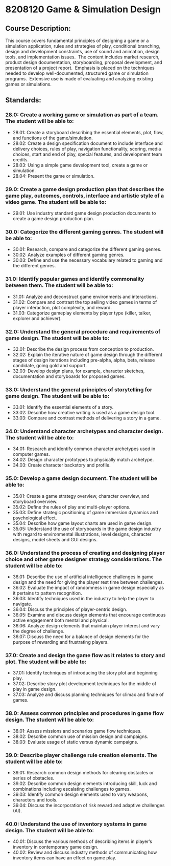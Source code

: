 # 8208120 Game & Simulation Design

## Course Description:

This course covers fundamental principles of designing a game or a simulation application, rules and strategies of play, conditional branching, design and development constraints, use of sound and animation, design tools, and implementation issues.  The content includes market research, product design documentation, storyboarding, proposal development, and presentation of a project report.  Emphasis is placed on the techniques needed to develop well-documented, structured game or simulation programs.  Extensive use is made of evaluating and analyzing existing games or simulations.

## Standards:
### 28.0: Create a working game or simulation as part of a team. The student will be able to:
- 28.01: Create a storyboard describing the essential elements, plot, flow, and functions of the game/simulation.
- 28.02: Create a design specification document to include interface and delivery choices, rules of play, navigation functionality, scoring, media choices, start and end of play, special features, and development team credits.
- 28.03: Using a simple game development tool, create a game or simulation.
- 28.04: Present the game or simulation.
### 29.0: Create a game design production plan that describes the game play, outcomes, controls, interface and artistic style of a video game. The student will be able to:
- 29.01: Use industry standard game design production documents to create a game design production plan.
### 30.0: Categorize the different gaming genres. The student will be able to:
- 30.01: Research, compare and categorize the different gaming genres.
- 30.02:  Analyze examples of different gaming genres.
- 30.03: Define and use the necessary vocabulary related to gaming and the different genres.
### 31.0: Identify popular games and identify commonality between them. The student will be able to:
- 31.01: Analyze and deconstruct game environments and interactions.
- 31.02: Compare and contrast the top selling video games in terms of player interaction, plot complexity, and reward.
- 31.03: Categorize gameplay elements by player type (killer, talker, explorer and achiever).
### 32.0: Understand the general procedure and requirements of game design. The student will be able to:
- 32.01: Describe the design process from conception to production.
- 32.02: Explain the iterative nature of game design through the different stages of design iterations including pre-alpha, alpha, beta, release candidate, going gold and support.
- 32.03: Develop design plans, for example, character sketches, documentation and storyboards for proposed games.
### 33.0: Understand the general principles of storytelling for game design. The student will be able to:
- 33.01: Identify the essential elements of a story.
- 33.02: Describe how creative writing is used as a game design tool.
- 33.03: Compare and contrast methods of delivering a story in a game.
### 34.0: Understand character archetypes and character design. The student will be able to:
- 34.01: Research and identify common character archetypes used in computer games.
- 34.02: Design character prototypes to physically match archetype.
- 34.03: Create character backstory and profile.
### 35.0: Develop a game design document. The student will be able to:
- 35.01: Create a game strategy overview, character overview, and storyboard overview.
- 35.02: Define the rules of play and multi-player options.
- 35.03: Define strategic positioning of game immersion dynamics and psychological effect.
- 35.04: Describe how game layout charts are used in game design.
- 35.05: Understand the use of storyboards in the game design industry with regard to environmental illustrations, level designs, character designs, model sheets and GUI designs.
### 36.0: Understand the process of creating and designing player choice and other game designer strategy considerations. The student will be able to:
- 36.01: Describe the use of artificial intelligence challenges in game design and the need for giving the player rest time between challenges.
- 36.02: Evaluate the impact of randomness in game design especially as it pertains to pattern recognition.
- 36.03: Identify techniques used in the industry to help the player to navigate.
- 36.04: Discuss the principles of player-centric design.
- 36.05: Examine and discuss design elements that encourage continuous active engagement both mental and physical.
- 36.06: Analyze design elements that maintain player interest and vary the degree of challenge.
- 36.07: Discuss the need for a balance of design elements for the purpose of rewarding and frustrating players.
### 37.0: Create and design the game flow as it relates to story and plot. The student will be able to:
- 37.01: Identify techniques of introducing the story plot and beginning play.
- 37.02: Describe story plot development techniques for the middle of play in game design.
- 37.03: Analyze and discuss planning techniques for climax and finale of games.
### 38.0: Assess common principles and procedures in game flow design. The student will be able to:
- 38.01: Assess missions and scenarios game flow techniques.
- 38.02: Describe common use of mission design and campaigns.
- 38.03: Evaluate usage of static versus dynamic campaigns.
### 39.0: Describe player challenge rule creation elements. The student will be able to:
- 39.01: Research common design methods for clearing obstacles or series of obstacles.
- 39.02: Describe common design elements introducing skill, luck and combinations including escalating challenges to games.
- 39.03: Identify common design elements used to vary weapons, characters and tools.
- 39.04: Discuss the incorporation of risk reward and adaptive challenges (AI).
### 40.0: Understand the use of inventory systems in game design. The student will be able to:
- 40.01: Discuss the various methods of describing items in player’s inventory in contemporary game design.
- 40.02: Review and discuss industry methods of communicating how inventory items can have an effect on game play.
